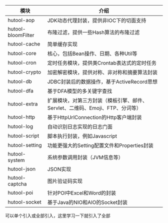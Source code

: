 |模块|介绍|
|---|---|
|hutool-aop|JDK动态代理封装，提供非IOC下的切面支持|
|hutool-bloomFilter|	布隆过滤，提供一些Hash算法的布隆过滤|
|hutool-cache|	简单缓存实现|
|hutool-core|	核心，包括Bean操作、日期、各种Util等|
|hutool-cron|	定时任务模块，提供类Crontab表达式的定时任务|
|hutool-crypto|	加密解密模块，提供对称、非对称和摘要算法封装 |
|hutool-db|	JDBC封装后的数据操作，基于ActiveRecord思想|
|hutool-dfa|	基于DFA模型的多关键字查找|
|hutool-extra|	扩展模块，对第三方封装（模板引擎、邮件、Servlet、二维码、Emoji、FTP、分词等）|
|hutool-http|	基于HttpUrlConnection的Http客户端封装|
|hutool-log|	自动识别日志实现的日志门面|
|hutool-script|	脚本执行封装，例如Javascript|
|hutool-setting|	功能更强大的Setting配置文件和Properties封装|
|hutool-system|	系统参数调用封装（JVM信息等）|
|hutool-json|	JSON实现|
|hutool-captcha|	图片验证码实现|
|hutool-poi|	针对POI中Excel和Word的封装|
|hutool-socket|	基于Java的NIO和AIO的Socket封装|

可以单个引入或全部引入，这里学习一下就引入了全部


